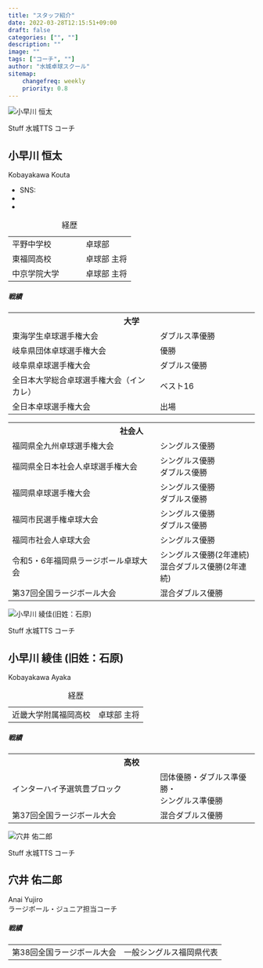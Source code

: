 ```yaml
---
title: "スタッフ紹介"
date: 2022-03-28T12:15:51+09:00
draft: false
categories: ["", ""]
description: ""
image: ""
tags: ["コーチ", ""]
author: "水城卓球スクール"
sitemap:
    changefreq: weekly
    priority: 0.8
---
```


<section>
  <div class="container">
    <div class="row g-4 align-items-center justify-content-between pb-lg-5">
      <div class="col-lg-6 mt-0 position-relative">
        <!-- Hero image -->
        <img class="rounded" src="/images/blog/kk-01.jpg" alt="小早川 恒太">
        <!-- Hero info -->
      </div>
      <div class="col-lg-6">
        <!-- Hero title -->
        <p>
          <span class="badge btn-primary btn-small me-1">Stuff</span> 水城TTS コーチ
        </p>
        <h1 class="display-6">小早川 恒太</h1>
        <p>Kobayakawa Kouta</p>
        <!-- Listen on -->
        <ul class="list-unstyled d-flex gap-1 gap-sm-2 align-items-center mt-4">
          <li class="h5 mb-0">SNS:</li>
          <li class="ms-1">
            <a href="{{< val url_insta >}}" target="_blank">
              <i class="fa-brands fa-instagram-square"></i>
            </a>
          </li>
          <li class="ms-1">
            <a href="{{< val url_twit >}}" target="_blank">
              <i class="fa-brands fa-twitter-square"></i>
            </a>
          </li>
          <!-- li class="ms-1">
            <a href="#">
              <i class="fa-brands fa-line"></i>
            </a>
          </li -->
          <!-- li class="ms-1">
            <a href="#">
              <i class="fa-brands fa-facebook-square"></i>
            </a>
          </li -->
        </ul>
      </div>
    </div>
    <div class="row g-4 align-items-center justify-content-between pb-lg-5">
      <div class="col-lg-12 mt-4 position-relative">
        <table class="table caption-top">
          <caption class="text-primary border-primary h5">経歴</caption>
          <!-- <thead>
            <tr>
              <th scope="col" width="30%">出身</th>
              <th colspan="1" scope="col" width="70%">部活</th>
            </tr>
          </thead> -->
          <tbody class="text-primary border-primary">
            <tr>
              <td width="60%">平野中学校</td>
              <td width="40%">卓球部</td>
            </tr>
            <tr>
              <td>東福岡高校</td>
              <td>卓球部 主将</td>
            </tr>
            <tr>
              <td>中京学院大学</td>
              <td>卓球部 主将</td>
            </tr>
          </tbody>
        </table>
      </div>
    </div>
    <div class="row g-4 align-items-center justify-content-between pb-lg-5">
      <div class="col-lg-12 mt-4 position-relative">
        <h5>戦績</h5>
        <table class="table caption-top">
          <tbody class="text-primary border-primary">
            <tr>
              <th colspan="2">大学</th>
            </tr>
            <tr>
              <td width="60%">東海学生卓球選手権大会</td>
              <td width="40%">ダブルス準優勝</td>
            </tr>
            <tr>
              <td>岐阜県団体卓球選手権大会</td>
              <td>優勝</td>
            </tr>
            <tr>
              <td>岐阜県卓球選手権大会</td>
              <td>ダブルス優勝</td>
            </tr>
            <tr>
              <td>全日本大学総合卓球選手権大会（インカレ）</td>
              <td>ベスト16</td>
            </tr>
            <tr>
              <td>全日本卓球選手権大会</td>
              <td>出場</td>
            </tr>
          </tbody>
        </table>
        <table class="table caption-top">
          <tbody class="text-primary border-primary">
            <tr>
              <th colspan="2">社会人</th>
            </tr>
            <tr>
              <td width="60%">福岡県全九州卓球選手権大会</td>
              <td width="40%">シングルス優勝</td>
            </tr>
            <tr>
              <td>福岡県全日本社会人卓球選手権大会</td>
              <td>
                シングルス優勝<br>
                ダブルス優勝
              </td>
            </tr>
            <tr>
              <td>福岡県卓球選手権大会</td>
              <td>
                シングルス優勝<br>
                ダブルス優勝
              </td>
            </tr>
            <tr>
              <td>福岡市民選手権卓球大会</td>
              <td>
                シングルス優勝<br>
                ダブルス優勝
              </td>
            </tr>
            <tr>
              <td>福岡市社会人卓球大会</td>
              <td>シングルス優勝</td>
            </tr>
            <tr>
              <td>令和5・6年福岡県ラージボール卓球大会</td>
              <td>
                シングルス優勝(2年連続)<br>
                混合ダブルス優勝(2年連続)
              </td>
            </tr>
            <tr>
              <td>第37回全国ラージボール大会</td>
              <td>
                混合ダブルス優勝
              </td>
            </tr>
          </tbody>
        </table>
      </div>
    </div>
  </div>
</section>
<section>
  <div class="container">
    <div class="row g-4 align-items-center justify-content-between pb-lg-5">
      <div class="col-lg-6 mt-0 position-relative">
        <!-- Hero image -->
        <img class="rounded" src="/images/blog/r7_ayaka2.jpg" alt="小早川 綾佳(旧姓：石原)">
        <!-- Hero info -->
      </div>
      <div class="col-lg-6">
        <!-- Hero title -->
        <p>
          <span class="badge btn-primary btn-small me-1">Stuff</span> 水城TTS コーチ
        </p>
        <h2 class="display-6">小早川 綾佳 <span class="h5 mb-0">(旧姓：石原)</span></h2>
        <p>Kobayakawa Ayaka</p>
        <!-- Listen on -->
        <ul class="list-unstyled d-flex gap-1 gap-sm-2 align-items-center mt-4">
          <!-- li class="h5 mb-0">SNS:</li>
          <li class="ms-1">
            <a href="{{< val url_insta >}}" target="_blank">
              <i class="fa-brands fa-instagram-square"></i>
            </a>
          </li>
          <li class="ms-1">
            <a href="{{< val url_twit >}}" target="_blank">
              <i class="fa-brands fa-twitter-square"></i>
            </a>
          </li -->
          <!-- li class="ms-1">
            <a href="#">
              <i class="fa-brands fa-line"></i>
            </a>
          </li -->
          <!-- li class="ms-1">
            <a href="#">
              <i class="fa-brands fa-facebook-square"></i>
            </a>
          </li -->
        </ul>
      </div>
    </div>
    <div class="row g-4 align-items-center justify-content-between pb-lg-5">
      <div class="col-lg-12 mt-4 position-relative">
        <table class="table caption-top">
          <caption class="text-primary border-primary h5">経歴</caption>
          <!-- <thead>
            <tr>
              <th scope="col" width="30%">出身</th>
              <th colspan="1" scope="col" width="70%">部活</th>
            </tr>
          </thead> -->
          <tbody class="text-primary border-primary">
            <tr>
              <td>近畿大学附属福岡高校</td>
              <td>卓球部 主将</td>
            </tr>
          </tbody>
        </table>
      </div>
    </div>
    <div class="row g-4 align-items-center justify-content-between pb-lg-5">
      <div class="col-lg-12 mt-4 position-relative">
        <h5>戦績</h5>
        <table class="table caption-top">
          <tbody class="text-primary border-primary">
            <tr>
              <th colspan="2">高校</th>
            </tr>
            <tr>
              <td width="60%">インターハイ予選筑豊ブロック</td>
              <td width="40%">団体優勝・ダブルス準優勝・<br/>シングルス準優勝</td>
            </tr>
            <tr>
              <td>第37回全国ラージボール大会</td>
              <td>
                混合ダブルス優勝
              </td>
            </tr>
          </tbody>
        </table>
      </div>
    </div>
  </div>
</section>
<section>
  <div class="container">
    <div class="row g-4 align-items-center justify-content-between pb-lg-5">
      <div class="col-lg-6 mt-0 position-relative">
        <!-- Hero image -->
        <img class="rounded" src="/images/blog/r7_anai_1280x1280.jpg" alt="穴井 佑二郎">
        <!-- Hero info -->
      </div>
      <div class="col-lg-6">
        <!-- Hero title -->
        <p>
          <span class="badge btn-primary btn-small me-1">Stuff</span> 水城TTS コーチ
        </p>
        <h2 class="display-6">穴井 佑二郎</h2>
        <p>Anai Yujiro<br />ラージボール・ジュニア担当コーチ</p>
        <!-- Listen on -->
        <ul class="list-unstyled d-flex gap-1 gap-sm-2 align-items-center mt-4">
          <!-- li class="h5 mb-0">SNS:</li>
          <li class="ms-1">
            <a href="{{< val url_insta >}}" target="_blank">
              <i class="fa-brands fa-instagram-square"></i>
            </a>
          </li>
          <li class="ms-1">
            <a href="{{< val url_twit >}}" target="_blank">
              <i class="fa-brands fa-twitter-square"></i>
            </a>
          </li -->
          <!-- li class="ms-1">
            <a href="#">
              <i class="fa-brands fa-line"></i>
            </a>
          </li -->
          <!-- li class="ms-1">
            <a href="#">
              <i class="fa-brands fa-facebook-square"></i>
            </a>
          </li -->
        </ul>
      </div>
    </div>
    <!-- div class="row g-4 align-items-center justify-content-between pb-lg-5">
      <div class="col-lg-12 mt-4 position-relative">
        <table class="table caption-top">
          <caption class="text-primary border-primary h5">経歴</caption>
          <tbody class="text-primary border-primary">
            <tr>
              <td>近畿大学附属福岡高校</td>
              <td>卓球部 主将</td>
            </tr>
          </tbody>
        </table>
      </div>
    </div -->
    <div class="row g-4 align-items-center justify-content-between pb-lg-5">
      <div class="col-lg-12 mt-4 position-relative">
        <h5>戦績</h5>
        <table class="table caption-top">
          <tbody class="text-primary border-primary">
            <tr>
              <td>第38回全国ラージボール大会</td>
              <td>
                一般シングルス福岡県代表
              </td>
            </tr>
          </tbody>
        </table>
      </div>
    </div>
  </div>
</section>
